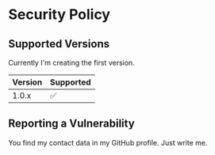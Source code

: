 # Security Policy

## Supported Versions

Currently I'm creating the first version. 

| Version | Supported          |
| ------- | ------------------ |
| 1.0.x   | :white_check_mark: |

## Reporting a Vulnerability

You find my contact data in my GitHub profile. Just write me.